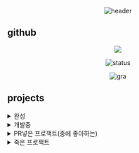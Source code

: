 <div align="center">
    
![header](https://capsule-render.vercel.app/api?type=waving&color=00AAFF&height=300&section=header&desc=Sunrin%20Software%20Division%20118th&descAlign=70&text=Asta&fontSize=70&FontAlignY=40&fontColor=ffffff)

</div>

## github
<div align="center">
<a href="https://opgc.me/#/users/5-23" target="_blank"><img src="https://api.opgc.me/githubs/users/5-23/tag/?theme=basic" /></a>   
    
![status](https://github-readme-stats.vercel.app/api?username=5-23&show_icons=true&theme=white)


![gra](https://github-readme-activity-graph.vercel.app/graph?username=5-23&bg_color=ffffff&color=3366ff&line=3366ff&point=3366ff&area=true&hide_border=true)

</div>

## projects
<details>
<summary>완성</summary>
<table>
    <tr>
        <th>프로젝트명</th>
        <th>소스코드</th>
    </tr>
    <tr>
        <td>NY Music</td>
        <td>https://github.com/5-23/ny-music</td>
    </tr>
    <tr>
        <td>tosspay-rs</td>
        <td>https://github.com/tosspay-lib/tosspay-rs</td>
    </tr>
    <tr>
        <td>tosspay-py</td>
        <td>https://github.com/tosspay-lib/tosspay-py</td>
    </tr>
    <tr>
        <td>pet</td>
        <td>https://github.com/5-23/pet</td>
    </tr>
    <tr>
        <td>stonyite</td>
        <td>https://github.com/5-23/stonyite</td>
    </tr>
    <tr>
        <td>ＬＩＭＢＯ</td>
        <td>https://github.com/5-23/limbo</td>
    </tr>
    <tr>
        <td>rust-tetris</td>
        <td>https://github.com/5-23/rust-tetris</td>
    </tr>
    <tr>
        <td>rust-sanke</td>
        <td>https://github.com/5-23/rust-snake</td>
    </tr>
    <tr>
        <td>colorfully-rs</td>
        <td>https://github.com/5-23/colorfully-rs</td>
    </tr>
    <tr>
        <td>웹게임</td>
        <td>https://github.com/5-23/game-project</td>
    </tr>
</table>
</details>

<details>
<summary>개발중</summary>
<table>
    <tr>
        <th>프로젝트명</th>
        <th>소스코드</th>
    </tr>
    <tr>
        <td>돌돌이 디스코드봇</td>
        <td>https://github.com/objectiveTM/stoney-bot</td>
    </tr>
    <tr>
        <td>헬리오 윈(서버, 클라이언트, 유틸)</td>
        <td>https://github.com/helloww-in</td>
    </tr>
</table>
</details>


<details>
<summary>PR넣은 프로잭트(중에 좋아하는)</summary>
<table>
    <tr>
        <th>프로젝트명</th>
        <th>소스코드</th>
    </tr>
    <tr>
        <td>Dotfiles</td>
        <td>https://github.com/Phant80m/Dotfiles</td>
    </tr>
    <tr>
        <td>Seraphite</td>
        <td>https://github.com/Phant80m/Seraphite</td>
    </tr>
    <tr>
        <td>shuttle docs</td>
        <td>https://github.com/shuttle-hq/shuttle-docs</td>
    </tr>
</table>
</details>


<details>
<summary>죽은 프로잭트</summary>
<table>
    <tr>
        <th>프로젝트명</th>
        <th>소스코드</th>
    </tr>
    <tr>
        <td>wa-sans</td>
        <td>비공계 https://www.youtube.com/watch?v=csaJelNRju8</td>
    </tr>
    <tr>
        <td>todo</td>
        <td>https://github.com/5-23/todo</td>
    </tr>
    <tr>
        <td>하몽이 디스코드</td>
        <td>https://github.com/5-23/hamong</td>
    </tr>
    <tr>
        <td>imager(분석하다 때려친거라 다시 시작할예정)</td>
        <td>https://github.com/5-23/imager-rs</td>
    </tr>
</table>
</details>

</details>
